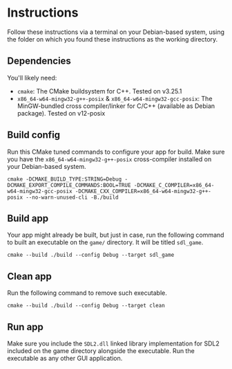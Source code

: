 # Instructions
Follow these instructions via a terminal on your Debian-based system, using the folder on which you found these instructions as the working directory.

## Dependencies
You'll likely need:
- `cmake`: The CMake buildsystem for C++. Tested on v3.25.1
- `x86_64-w64-mingw32-g++-posix` & `x86_64-w64-mingw32-gcc-posix`: The MinGW-bundled cross compiler/linker for C/C++ (available as Debian package). Tested on v12-posix

## Build config
Run this CMake tuned commands to configure your app for build. 
Make sure you have the `x86_64-w64-mingw32-g++-posix` cross-compiler installed on your Debian-based system. 
```
cmake -DCMAKE_BUILD_TYPE:STRING=Debug -DCMAKE_EXPORT_COMPILE_COMMANDS:BOOL=TRUE -DCMAKE_C_COMPILER=x86_64-w64-mingw32-gcc-posix -DCMAKE_CXX_COMPILER=x86_64-w64-mingw32-g++-posix --no-warn-unused-cli -B./build
```

## Build app
Your app might already be built, but just in case, run the following command to built an executable on the `game/` directory. It will be titled `sdl_game`.
```
cmake --build ./build --config Debug --target sdl_game
```

## Clean app
Run the following command to remove such executable.
```
cmake --build ./build --config Debug --target clean
```

## Run app
Make sure you include the `SDL2.dll` linked library implementation for SDL2 included on the game directory alongside the executable.
Run the executable as any other GUI application.
